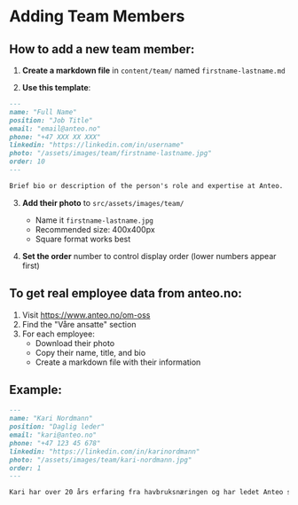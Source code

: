 # Adding Team Members

## How to add a new team member:

1. **Create a markdown file** in `content/team/` named `firstname-lastname.md`

2. **Use this template**:
```markdown
---
name: "Full Name"
position: "Job Title"
email: "email@anteo.no"
phone: "+47 XXX XX XXX"
linkedin: "https://linkedin.com/in/username"
photo: "/assets/images/team/firstname-lastname.jpg"
order: 10
---

Brief bio or description of the person's role and expertise at Anteo.
```

3. **Add their photo** to `src/assets/images/team/`
   - Name it `firstname-lastname.jpg`
   - Recommended size: 400x400px
   - Square format works best

4. **Set the order** number to control display order (lower numbers appear first)

## To get real employee data from anteo.no:

1. Visit https://www.anteo.no/om-oss
2. Find the "Våre ansatte" section
3. For each employee:
   - Download their photo
   - Copy their name, title, and bio
   - Create a markdown file with their information

## Example:
```markdown
---
name: "Kari Nordmann"
position: "Daglig leder"
email: "kari@anteo.no"
phone: "+47 123 45 678"
linkedin: "https://linkedin.com/in/karinordmann"
photo: "/assets/images/team/kari-nordmann.jpg"
order: 1
---

Kari har over 20 års erfaring fra havbruksnæringen og har ledet Anteo siden 2015.
```
